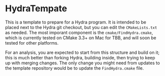 # HydraTempate

This is a template to prepare for a Hydra program. It is intended to be placed next to the Hydra git checkout, but you can edit the `CMakeLists.txt` as needed. The most imporant component is the `cmake/FindHydra.cmake`, which is currently tested on CMake 3.3+ on Mac for TBB, and will soon be tested for other platforms.

For an analysis, you are expected to start from this structure and build on it; this is much better than forking Hydra, building inside, then trying to keep up with merging changes. The only change you might need from updates to the template repository would be to update the `FindHydra.cmake` file.
